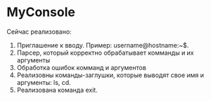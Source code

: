 # MyConsole
Сейчас реализовано:
1. Приглашение к вводу. Пример: username@hostname:~$.
2. Парсер, который корректно обрабатывает комманды и их аргументы
3. Обработка ошибок комманд и аргументов
4. Реализовны команды-заглушки, которые выводят свое имя и аргументы: ls,
cd.
6. Реализована команда exit.
